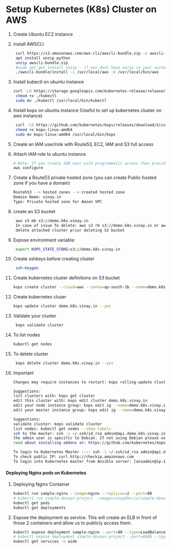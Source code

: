 # Setup Kubernetes (K8s) Cluster on AWS


1. Create Ubuntu EC2 instance
1. install AWSCLI
   ```sh
    curl https://s3.amazonaws.com/aws-cli/awscli-bundle.zip -o awscli-bundle.zip
    apt install unzip python
    unzip awscli-bundle.zip
    #sudo apt-get install unzip - if you dont have unzip in your system
    ./awscli-bundle/install -i /usr/local/aws -b /usr/local/bin/aws
    ```

1. Install kubectl on ubuntu instance
   ```sh
   curl -LO https://storage.googleapis.com/kubernetes-release/release/$(curl -s https://storage.googleapis.com/kubernetes-release/release/stable.txt)/bin/linux/amd64/kubectl
    chmod +x ./kubectl
    sudo mv ./kubectl /usr/local/bin/kubectl
   ```

1. Install kops on ubuntu instance (Useful to set up kubernetes cluster on aws instance)
   ```sh
    curl -LO https://github.com/kubernetes/kops/releases/download/$(curl -s https://api.github.com/repos/kubernetes/kops/releases/latest | grep tag_name | cut -d '"' -f 4)/kops-linux-amd64
    chmod +x kops-linux-amd64
    sudo mv kops-linux-amd64 /usr/local/bin/kops
    ```
1. Create an IAM user/role  with Route53, EC2, IAM and S3 full access

1. Attach IAM role to ubuntu instance
   ```sh
   # Note: If you create IAM user with programmatic access then provide Access keys. Otherwise region information is enough
   aws configure
    ```

1. Create a Route53 private hosted zone (you can create Public hosted zone if you have a domain)
   ```sh
   Routeh53 --> hosted zones --> created hosted zone  
   Domain Name: vinay.in
   Type: Private hosted zone for Amzon VPC
   ```

1. create an S3 bucket
   ```sh
    aws s3 mb s3://demo.k8s.vinay.in
    In case of issue To delete: aws s3 rb s3://demo.k8s.vinay.in or aws s3 rb s3://demo.k8s.vinay.in --force
    delete attached cluster prior deleting S3 bucket 
   ```
1. Expose environment variable:
   ```sh
    export KOPS_STATE_STORE=s3://demo.k8s.vinay.in
   ```

1. Create sshkeys before creating cluster
   ```sh
    ssh-keygen
   ```

1. Create kubernetes cluster definitions on S3 bucket
   ```sh
   kops create cluster --cloud=aws --zones=ap-south-1b --name=demo.k8s.vinay.in --dns-zone=vinay.in --dns private 
    ```

1. Create kubernetes cluser
    ```sh
    kops update cluster demo.k8s.vinay.in --yes
    ```

1. Validate your cluster
     ```sh
      kops validate cluster
    ```

1. To list nodes
   ```sh
   kubectl get nodes
   ```

1. To delete cluster
    ```sh
     kops delete cluster demo.k8s.vinay.in --yes
    ```
1. Important
   ```sh
   Changes may require instances to restart: kops rolling-update cluster
   
   Suggestions:
   list clusters with: kops get cluster
   edit this cluster with: kops edit cluster demo.k8s.vinay.in
   edit your node instance group: kops edit ig --name=demo.k8s.vinay.in nodes
   edit your master instance group: kops edit ig --name=demo.k8s.vinay.in master-ap-southeast-1b
   
   Suggestions:
   validate cluster: kops validate cluster
   list nodes: kubectl get nodes --show-labels
   ssh to the master: ssh -i ~/.ssh/id_rsa admin@api.demo.k8s.vinay.in
   the admin user is specific to Debian. If not using Debian please use the appropriate user based on your OS.
   read about installing addons at: https://github.com/kubernetes/kops/blob/master/docs/operations/addons.md.
   
   To login to Kubernetes Master :::: ssh -i ~/.ssh/id_rsa admin@api.dev.k8s.vinay.in
   To check public IP: curl http://checkip.amazonaws.com
   To login into Kubernetes master from Ansible server: [ansadmin@ip-172-31-3-98 .ssh]$ ssh -i id_rsa root@"PublicIP"
   ```
  
#### Deploying Nginx pods on Kubernetes

1. Deploying Nginx Container
    ```sh
    kubectl run sample-nginx --image=nginx --replicas=2 --port=80
    # kubectl run simple-devops-project --image=vinaybhuria/simple-devops-image --replicas=2 --port=8080
    kubectl get pods
    kubectl get deployments
   ```
1. Expose the deployment as service. This will create an ELB in front of those 2 containers and allow us to publicly access them.
   ```sh
   kubectl expose deployment sample-nginx --port=80 --type=LoadBalancer
   # kubectl expose deployment simple-devops-project --port=8080 --type=LoadBalancer
   kubectl get services -o wide
   ```
